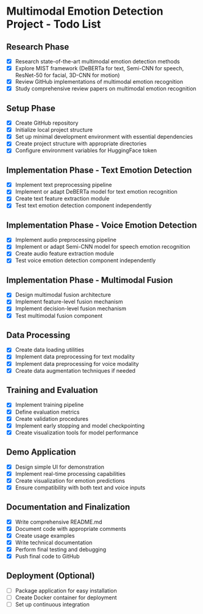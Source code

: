 # Multimodal Emotion Detection Project - Todo List

## Research Phase
- [x] Research state-of-the-art multimodal emotion detection methods
- [x] Explore MIST framework (DeBERTa for text, Semi-CNN for speech, ResNet-50 for facial, 3D-CNN for motion)
- [x] Review GitHub implementations of multimodal emotion recognition
- [x] Study comprehensive review papers on multimodal emotion recognition

## Setup Phase
- [x] Create GitHub repository
- [x] Initialize local project structure
- [x] Set up minimal development environment with essential dependencies
- [x] Create project structure with appropriate directories
- [x] Configure environment variables for HuggingFace token

## Implementation Phase - Text Emotion Detection
- [x] Implement text preprocessing pipeline
- [x] Implement or adapt DeBERTa model for text emotion recognition
- [x] Create text feature extraction module
- [x] Test text emotion detection component independently

## Implementation Phase - Voice Emotion Detection
- [x] Implement audio preprocessing pipeline
- [x] Implement or adapt Semi-CNN model for speech emotion recognition
- [x] Create audio feature extraction module
- [x] Test voice emotion detection component independently

## Implementation Phase - Multimodal Fusion
- [x] Design multimodal fusion architecture
- [x] Implement feature-level fusion mechanism
- [x] Implement decision-level fusion mechanism
- [x] Test multimodal fusion component

## Data Processing
- [x] Create data loading utilities
- [x] Implement data preprocessing for text modality
- [x] Implement data preprocessing for voice modality
- [x] Create data augmentation techniques if needed

## Training and Evaluation
- [x] Implement training pipeline
- [x] Define evaluation metrics
- [x] Create validation procedures
- [x] Implement early stopping and model checkpointing
- [x] Create visualization tools for model performance

## Demo Application
- [x] Design simple UI for demonstration
- [x] Implement real-time processing capabilities
- [x] Create visualization for emotion predictions
- [x] Ensure compatibility with both text and voice inputs

## Documentation and Finalization
- [x] Write comprehensive README.md
- [x] Document code with appropriate comments
- [x] Create usage examples
- [x] Write technical documentation
- [x] Perform final testing and debugging
- [x] Push final code to GitHub

## Deployment (Optional)
- [ ] Package application for easy installation
- [ ] Create Docker container for deployment
- [ ] Set up continuous integration
